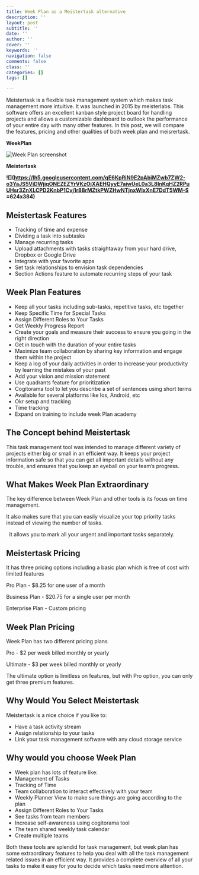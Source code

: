 ```yaml
---
title: Week Plan as a Meistertask alternative
description: ''
layout: post
subtitle: ''
date: ''
author: ''
cover: ''
keywords: ''
navigation: false
comments: false
class: ''
categories: []
tags: []

---
```

Meistertask is a flexible task management system which makes task management more intuitive. It was launched in 2015 by meisterlabs. This software offers an excellent kanban style project board for handling projects and allows a customizable dashboard to outlook the performance of your entire day with many other features. In this post, we will compare the features, pricing and other qualities of both week plan and meisrertask.

**WeekPlan**

![Week Plan screenshot](https://app.forestry.io/sites/cvtf5edwnqx3wa/body-media//assets/images/uploads/1537-wp-prt-scrn-1024x572.png)  

**Meistertask**

**![](https://lh5.googleusercontent.com/qE6KpRiN9E2pAbiMZwb7ZW2-o3YaJS5ViDWjiqONEZEZYrVKzOjXAEHQyyE7aiwUeL0a3L8InKqHZ2RPuUHsr3ZnXLCPD2KnbP1Cvj1r88rMZtkPWZHwNTjnxWlxXnE7DdT5WM-S =624x384)**  

## **Meistertask Features**

* Tracking of time and expense
* Dividing a task into subtasks
* Manage recurring tasks
* Upload attachments with tasks straightaway from your hard drive, Dropbox or Google Drive
* Integrate with your favorite apps
* Set task relationships to envision task dependencies
* Section Actions feature to automate recurring steps of your task    

## **Week Plan Features** 

* Keep all your tasks including sub-tasks, repetitive tasks, etc together
* Keep Specific Time for Special Tasks
* Assign Different Roles to Your Tasks
* Get Weekly Progress Report
* Create your goals and measure their success to ensure you going in the right direction
* Get in touch with the duration of your entire tasks
* Maximize team collaboration by sharing key information and engage them within the project
* Keep a log of your daily activities in order to increase your productivity by learning the mistakes of your past
* Add your vision and mission statement
* Use quadrants feature for prioritization
* Cogitorama tool to let you describe a set of sentences using short terms
* Available for several platforms like Ios, Android, etc
* Okr setup and tracking
* Time tracking
* Expand on training to include week Plan academy

## **The Concept behind Meistertask**

This task management tool was intended to manage different variety of projects either big or small in an efficient way. It keeps your project information safe so that you can get all important details without any trouble, and ensures that you keep an eyeball on your team’s progress.

## **What Makes Week Plan Extraordinary**

The key difference between Week Plan and other tools is its focus on time management.

It also makes sure that you can easily visualize your top priority tasks instead of viewing the number of tasks.

  It allows you to mark all your urgent and important tasks separately.

## **Meistertask Pricing**

It has three pricing options including a basic plan which is free of cost with limited features

Pro Plan - $8.25 for one user of a month

Business Plan - $20.75 for a single user per month

Enterprise Plan - Custom pricing

## **Week Plan Pricing**

Week Plan has two different pricing plans

Pro - $2 per week billed monthly or yearly

Ultimate - $3 per week billed monthly or yearly

The ultimate option is limitless on features, but with Pro option, you can only get three premium features.

## **Why Would You Select Meistertask**

Meistertask is a nice choice if you like to:

* Have a task activity stream
* Assign relationship to your tasks
* Link your task management software with any cloud storage service

## **Why would you choose Week Plan**

* Week plan has lots of feature like:
* Management of Tasks
* Tracking of Time
* Team collaboration to interact effectively with your team
* Weekly Planner View to make sure things are going according to the plan
* Assign Different Roles to Your Tasks
* See tasks from team members
* Increase self-awareness using cogitorama tool
* The team shared weekly task calendar
* Create multiple teams

Both these tools are splendid for task management, but week plan has some extraordinary features to help you deal with all the task management related issues in an efficient way. It provides a complete overview of all your tasks to make it easy for you to decide which tasks need more attention.

 

 

 

 
